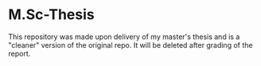 # M.Sc-Thesis
This repository was made upon delivery of my master's thesis and is a "cleaner" version of the original repo. It will be deleted after grading of the report.
